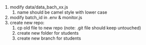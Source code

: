 1. modify data/data_bach_xx.js
    1. name should be camel style with lower case
2. modify batch_id in .env & monitor.js
3. create new repo:
    1. cp old file to new repo (note: .git file should keep untouched)
    2. create new folder for students
    3. create new branch for students